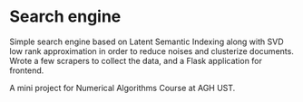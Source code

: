 # Search engine
 Simple search engine based on Latent Semantic Indexing along with SVD low rank approximation in order to reduce noises and clusterize documents. Wrote a few scrapers to collect the data, and a Flask application for frontend.

A mini project for Numerical Algorithms Course at AGH UST.
